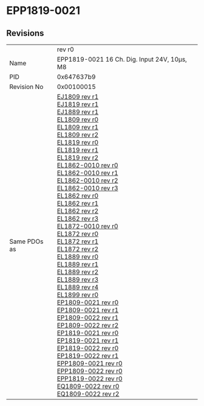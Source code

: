 # EPP1819-0021

## Revisions
<table>
<tr>
<td></td>
<td>rev r0</td>
</tr>
<tr>
<td>Name</td>
<td>EPP1819-0021 16 Ch. Dig. Input 24V, 10µs, M8</td>
</tr>
<tr>
<td>PID</td>
<td>0x647637b9</td>
</tr>
<tr>
<td>Revision No</td>
<td>0x00100015</td>
</tr>
<tr>
<td>Same PDOs as</td>
<td><a href="EJ1809.md">EJ1809 rev r1</a><br/><a href="EJ1819.md">EJ1819 rev r1</a><br/><a href="EJ1889.md">EJ1889 rev r1</a><br/><a href="EL1809.md">EL1809 rev r0</a><br/><a href="EL1809.md">EL1809 rev r1</a><br/><a href="EL1809.md">EL1809 rev r2</a><br/><a href="EL1819.md">EL1819 rev r0</a><br/><a href="EL1819.md">EL1819 rev r1</a><br/><a href="EL1819.md">EL1819 rev r2</a><br/><a href="EL1862-0010.md">EL1862-0010 rev r0</a><br/><a href="EL1862-0010.md">EL1862-0010 rev r1</a><br/><a href="EL1862-0010.md">EL1862-0010 rev r2</a><br/><a href="EL1862-0010.md">EL1862-0010 rev r3</a><br/><a href="EL1862.md">EL1862 rev r0</a><br/><a href="EL1862.md">EL1862 rev r1</a><br/><a href="EL1862.md">EL1862 rev r2</a><br/><a href="EL1862.md">EL1862 rev r3</a><br/><a href="EL1872-0010.md">EL1872-0010 rev r0</a><br/><a href="EL1872.md">EL1872 rev r0</a><br/><a href="EL1872.md">EL1872 rev r1</a><br/><a href="EL1872.md">EL1872 rev r2</a><br/><a href="EL1889.md">EL1889 rev r0</a><br/><a href="EL1889.md">EL1889 rev r1</a><br/><a href="EL1889.md">EL1889 rev r2</a><br/><a href="EL1889.md">EL1889 rev r3</a><br/><a href="EL1889.md">EL1889 rev r4</a><br/><a href="EL1899.md">EL1899 rev r0</a><br/><a href="EP1809-0021.md">EP1809-0021 rev r0</a><br/><a href="EP1809-0021.md">EP1809-0021 rev r1</a><br/><a href="EP1809-0022.md">EP1809-0022 rev r1</a><br/><a href="EP1809-0022.md">EP1809-0022 rev r2</a><br/><a href="EP1819-0021.md">EP1819-0021 rev r0</a><br/><a href="EP1819-0021.md">EP1819-0021 rev r1</a><br/><a href="EP1819-0022.md">EP1819-0022 rev r0</a><br/><a href="EP1819-0022.md">EP1819-0022 rev r1</a><br/><a href="EPP1809-0021.md">EPP1809-0021 rev r0</a><br/><a href="EPP1809-0022.md">EPP1809-0022 rev r0</a><br/><a href="EPP1819-0022.md">EPP1819-0022 rev r0</a><br/><a href="EQ1809-0022.md">EQ1809-0022 rev r0</a><br/><a href="EQ1809-0022.md">EQ1809-0022 rev r2</a></td>
</tr>
</table>
